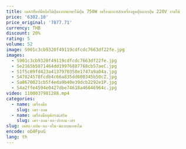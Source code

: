 ```yaml
---
title: เดสก์ท็อปมือถือไม้ฝุ่นแบบพกพาไม้ฝุ่น 750W เครื่องแกะสลักเครื่องดูดฝุ่นแยกฝุ่น 220V งานไม้
price: '6302.10'
price_original: '7877.71'
currency: THB
discount: 20%
rating: 5
volume: 52
image: S901c3cb9320f49119cdfcdc7663df22fe.jpg
images:
  - S901c3cb9320f49119cdfcdc7663df22fe.jpg
  - Se2165b5071464dd19976887768cb57aeC.jpg
  - S1f5c89fd423a4137970358e1747a9a04a.jpg
  - S47824578fcdb4c66a835dd600345b50cZ.jpg
  - Sa8670021cb5f4eda9b40e39dcb2292e1P.jpg
  - S4a2ffe4594e0427dbe74618a46646964c.jpg
video: 1100037981288.mp4
categories:
  - name: เครื่องมือ
    slug: เคร-องม
  - name: เครื่องมืออุปกรณ์เสริม
    slug: เคร-องม-ออ-ปกรณ-เสร
slug: เดสก-อปม-อถ-อไม-นแบบพกพาไม
encode: oD4FpuG
lang: th
---
```

  